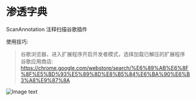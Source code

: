 # 渗透字典
ScanAnnotation 注释扫描谷歌插件

使用技巧:
>谷歌浏览器，进入扩展程序开启开发者模式，选择加载已解压的扩展程序  
谷歌应用商店: https://chrome.google.com/webstore/search/%E6%89%AB%E6%8F%8F%E5%BD%93%E5%89%8D%E8%B5%84%E6%BA%90%E6%B3%A8%E9%87%8A

![Image text](https://github.com/7dog7/bottleneckOsmosis/blob/master/ScanAnnotation/png.png)
